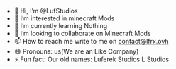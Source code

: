 - 👋 Hi, I’m @LufStudios
- 👀 I’m interested in minecraft Mods
- 🌱 I’m currently learning Nothing
- 💞️ I’m looking to collaborate on Minecraft Mods
- 📫 How to reach me write to me on contact@lfrx.ovh
- 😄 Pronouns: us(We are an Like Company)
- ⚡ Fun fact: Our old names: Luferek Studios L Studios

<!---
LufStudios/LufStudios is a ✨ special ✨ repository because its `README.md` (this file) appears on your GitHub profile.
You can click the Preview link to take a look at your changes.
--->
